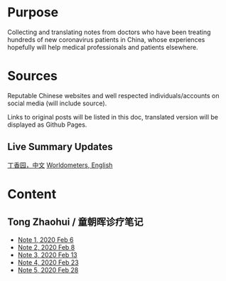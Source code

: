 # Purpose

Collecting and translating notes from doctors who have been treating hundreds of new coronavirus patients in China, whose experiences hopefully will help medical professionals and patients elsewhere.

# Sources

Reputable Chinese websites and well respected individuals/accounts on social media (will include source).

Links to original posts will be listed in this doc, translated version will be displayed as Github Pages.

## Live Summary Updates

[丁香园，中文](https://ncov.dxy.cn/)
[Worldometers, English](https://www.worldometers.info/coronavirus/)

# Content

## Tong Zhaohui / 童朝晖诊疗笔记

- [Note 1, 2020 Feb 6](http://www.zhishifenzi.com/depth/depth/8195.html)
- [Note 2, 2020 Feb 8](http://www.zhishifenzi.com/depth/depth/8221.html)
- [Note 3, 2020 Feb 13](http://www.zhishifenzi.com/depth/depth/8250.html)
- [Note 4, 2020 Feb 23](http://m.zhishifenzi.com/depth/depth/8321.html)
- [Note 5, 2020 Feb 28](http://m.zhishifenzi.com/depth/depth/8377.html)
